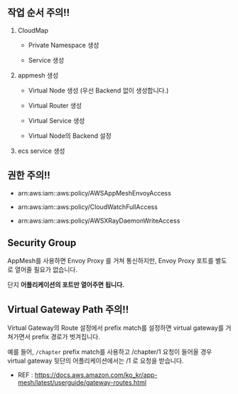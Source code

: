 
## 작업 순서 주의!!

1. CloudMap

   - Private Namespace 생성

   - Service 생성

2. appmesh 생성

   - Virtual Node 생성 (우선 Backend 없이 생성합니다.)

   - Virtual Router 생성

   - Virtual Service 생성

   - Virtual Node의 Backend 설정

3. ecs service 생성

## 권한 주의!!

- arn:aws:iam::aws:policy/AWSAppMeshEnvoyAccess

- arn:aws:iam::aws:policy/CloudWatchFullAccess

- arn:aws:iam::aws:policy/AWSXRayDaemonWriteAccess

## Security Group

AppMesh를 사용하면 Envoy Proxy 를 거쳐 통신하지만, Envoy Proxy 포트를 별도로 열어줄 필요가 없습니다.

단지 **어플리케이션의 포트만 열어주면 됩니다.**


## Virtual Gateway Path 주의!!

Virtual Gateway의 Route 설정에서 prefix match를 설정하면 virtual gateway를 거쳐가면서 prefix 경로가 벗겨집니다.

예를 들어, `/chapter` prefix match를 사용하고 /chapter/1 요청이 들어올 경우 virtual gateway 뒷단의 어플리케이션에서는 /1 로 요청을 받습니다.

- REF : https://docs.aws.amazon.com/ko_kr/app-mesh/latest/userguide/gateway-routes.html